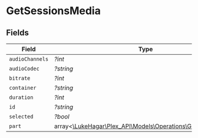 # GetSessionsMedia


## Fields

| Field                                                                                                      | Type                                                                                                       | Required                                                                                                   | Description                                                                                                | Example                                                                                                    |
| ---------------------------------------------------------------------------------------------------------- | ---------------------------------------------------------------------------------------------------------- | ---------------------------------------------------------------------------------------------------------- | ---------------------------------------------------------------------------------------------------------- | ---------------------------------------------------------------------------------------------------------- |
| `audioChannels`                                                                                            | *?int*                                                                                                     | :heavy_minus_sign:                                                                                         | N/A                                                                                                        | 2                                                                                                          |
| `audioCodec`                                                                                               | *?string*                                                                                                  | :heavy_minus_sign:                                                                                         | N/A                                                                                                        | flac                                                                                                       |
| `bitrate`                                                                                                  | *?int*                                                                                                     | :heavy_minus_sign:                                                                                         | N/A                                                                                                        | 1014                                                                                                       |
| `container`                                                                                                | *?string*                                                                                                  | :heavy_minus_sign:                                                                                         | N/A                                                                                                        | flac                                                                                                       |
| `duration`                                                                                                 | *?int*                                                                                                     | :heavy_minus_sign:                                                                                         | N/A                                                                                                        | 186240                                                                                                     |
| `id`                                                                                                       | *?string*                                                                                                  | :heavy_minus_sign:                                                                                         | N/A                                                                                                        | 130355                                                                                                     |
| `selected`                                                                                                 | *?bool*                                                                                                    | :heavy_minus_sign:                                                                                         | N/A                                                                                                        | true                                                                                                       |
| `part`                                                                                                     | array<[\LukeHagar\Plex_API\Models\Operations\GetSessionsPart](../../Models/Operations/GetSessionsPart.md)> | :heavy_minus_sign:                                                                                         | N/A                                                                                                        |                                                                                                            |